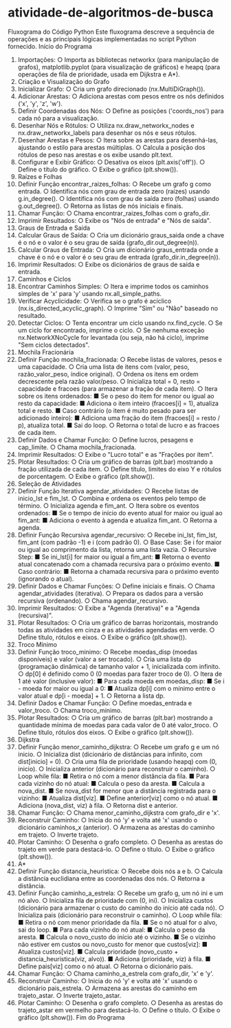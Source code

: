 # atividade-de-algoritmos-de-busca
Fluxograma do Código Python 
Este fluxograma descreve a sequência de operações e as principais lógicas 
implementadas no script Python fornecido. 
Início do Programa 
1. Importações: 
○ Importa as bibliotecas networkx (para manipulação de grafos), matplotlib.pyplot 
(para visualização de gráficos) e heapq (para operações de fila de prioridade, 
usada em Dijkstra e A*). 
1. Criação e Visualização do Grafo 
1. Inicializar Grafo: 
○ Cria um grafo direcionado (nx.MultiDiGraph()). 
2. Adicionar Arestas: 
○ Adiciona arestas com pesos entre os nós definidos ('x', 'y', 'z', 'w'). 
3. Definir Coordenadas dos Nós: 
○ Define as posições ('coords_nos') para cada nó para a visualização. 
4. Desenhar Nós e Rótulos: 
○ Utiliza nx.draw_networkx_nodes e nx.draw_networkx_labels para desenhar os nós e 
seus rótulos. 
5. Desenhar Arestas e Pesos: 
○ Itera sobre as arestas para desenhá-las, ajustando o estilo para arestas 
múltiplas. 
○ Calcula a posição dos rótulos de peso nas arestas e os exibe usando plt.text. 
6. Configurar e Exibir Gráfico: 
○ Desativa os eixos (plt.axis('off')). 
○ Define o título do gráfico. 
○ Exibe o gráfico (plt.show()). 
2. Raízes e Folhas 
1. Definir Função encontrar_raizes_folhas: 
○ Recebe um grafo g como entrada. 
○ Identifica nós com grau de entrada zero (raízes) usando g.in_degree(). 
○ Identifica nós com grau de saída zero (folhas) usando g.out_degree(). 
○ Retorna as listas de nós iniciais e finais. 
2. Chamar Função: 
○ Chama encontrar_raizes_folhas com o grafo_dir. 
3. Imprimir Resultados: 
○ Exibe os "Nós de entrada" e "Nós de saída". 
3. Graus de Entrada e Saída 
1. Calcular Graus de Saída: 
○ Cria um dicionário graus_saida onde a chave é o nó e o valor é o seu grau de 
saída (grafo_dir.out_degree(n)). 
2. Calcular Graus de Entrada: 
○ Cria um dicionário graus_entrada onde a chave é o nó e o valor é o seu grau de 
entrada (grafo_dir.in_degree(n)). 
3. Imprimir Resultados: 
○ Exibe os dicionários de graus de saída e entrada. 
4. Caminhos e Ciclos 
1. Encontrar Caminhos Simples: 
○ Itera e imprime todos os caminhos simples de 'x' para 'y' usando 
nx.all_simple_paths. 
2. Verificar Acyclicidade: 
○ Verifica se o grafo é acíclico (nx.is_directed_acyclic_graph). 
○ Imprime "Sim" ou "Não" baseado no resultado. 
3. Detectar Ciclos: 
○ Tenta encontrar um ciclo usando nx.find_cycle. 
○ Se um ciclo for encontrado, imprime o ciclo. 
○ Se nenhuma exceção nx.NetworkXNoCycle for levantada (ou seja, não há ciclo), 
imprime "Sem ciclos detectados". 
5. Mochila Fracionária 
1. Definir Função mochila_fracionada: 
○ Recebe listas de valores, pesos e uma capacidade. 
○ Cria uma lista de itens com (valor, peso, razão_valor_peso, índice original). 
○ Ordena os itens em ordem decrescente pela razão valor/peso. 
○ Inicializa total = 0, resto = capacidade e fracoes (para armazenar a fração de cada 
item). 
○ Itera sobre os itens ordenados: 
■ Se o peso do item for menor ou igual ao resto da capacidade: 
■ Adiciona o item inteiro (fracoes[i] = 1), atualiza total e resto. 
■ Caso contrário (o item é muito pesado para ser adicionado inteiro): 
■ Adiciona uma fração do item (fracoes[i] = resto / p), atualiza total. 
■ Sai do loop. 
○ Retorna o total de lucro e as fracoes de cada item. 
2. Definir Dados e Chamar Função: 
○ Define lucros, pesagens e cap_limite. 
○ Chama mochila_fracionada. 
3. Imprimir Resultados: 
○ Exibe o "Lucro total" e as "Frações por item". 
4. Plotar Resultados: 
○ Cria um gráfico de barras (plt.bar) mostrando a fração utilizada de cada item. 
○ Define título, limites do eixo Y e rótulos de porcentagem. 
○ Exibe o gráfico (plt.show()). 
6. Seleção de Atividades 
1. Definir Função Iterativa agendar_atividades: 
○ Recebe listas de inicio_lst e fim_lst. 
○ Combina e ordena os eventos pelo tempo de término. 
○ Inicializa agenda e fim_ant. 
○ Itera sobre os eventos ordenados: 
■ Se o tempo de início do evento atual for maior ou igual ao fim_ant: 
■ Adiciona o evento à agenda e atualiza fim_ant. 
○ Retorna a agenda. 
2. Definir Função Recursiva agendar_recursivo: 
○ Recebe ini_lst, fim_lst, fim_ant (com padrão -1) e i (com padrão 0). 
○ Base Case: Se i for maior ou igual ao comprimento da lista, retorna uma lista 
vazia. 
○ Recursive Step: 
■ Se ini_lst[i] for maior ou igual a fim_ant: 
■ Retorna o evento atual concatenado com a chamada recursiva para o 
próximo evento. 
■ Caso contrário: 
■ Retorna a chamada recursiva para o próximo evento (ignorando o 
atual). 
3. Definir Dados e Chamar Funções: 
○ Define iniciais e finais. 
○ Chama agendar_atividades (iterativa). 
○ Prepara os dados para a versão recursiva (ordenando). 
○ Chama agendar_recursivo. 
4. Imprimir Resultados: 
○ Exibe a "Agenda (iterativa)" e a "Agenda (recursiva)". 
5. Plotar Resultados: 
○ Cria um gráfico de barras horizontais, mostrando todas as atividades em 
cinza e as atividades agendadas em verde. 
○ Define título, rótulos e eixos. 
○ Exibe o gráfico (plt.show()). 
7. Troco Mínimo 
1. Definir Função troco_minimo: 
○ Recebe moedas_disp (moedas disponíveis) e valor (valor a ser trocado). 
○ Cria uma lista dp (programação dinâmica) de tamanho valor + 1, inicializada 
com infinito. 
○ dp[0] é definido como 0 (0 moedas para fazer troco de 0). 
○ Itera de 1 até valor (inclusive valor): 
■ Para cada moeda em moedas_disp: 
■ Se i - moeda for maior ou igual a 0: 
■ Atualiza dp[i] com o mínimo entre o valor atual e dp[i - moeda] + 1. 
○ Retorna a lista dp. 
2. Definir Dados e Chamar Função: 
○ Define moedas_entrada e valor_troco. 
○ Chama troco_minimo. 
3. Plotar Resultados: 
○ Cria um gráfico de barras (plt.bar) mostrando a quantidade mínima de moedas 
para cada valor de 0 até valor_troco. 
○ Define título, rótulos dos eixos. 
○ Exibe o gráfico (plt.show()). 
8. Dijkstra 
1. Definir Função menor_caminho_dijkstra: 
○ Recebe um grafo g e um nó inicio. 
○ Inicializa dist (dicionário de distâncias para infinito, com dist[inicio] = 0). 
○ Cria uma fila de prioridade (usando heapq) com (0, inicio). 
○ Inicializa anterior (dicionário para reconstruir o caminho). 
○ Loop while fila: 
■ Retira o nó com a menor distância da fila. 
■ Para cada vizinho do nó atual: 
■ Calcula o peso da aresta. 
■ Calcula a nova_dist. 
■ Se nova_dist for menor que a distância registrada para o vizinho: 
■ Atualiza dist[viz]. 
■ Define anterior[viz] como o nó atual. 
■ Adiciona (nova_dist, viz) à fila. 
○ Retorna dist e anterior. 
2. Chamar Função: 
○ Chama menor_caminho_dijkstra com grafo_dir e 'x'. 
3. Reconstruir Caminho: 
○ Inicia do nó 'y' e volta até 'x' usando o dicionário caminhos_x (anterior). 
○ Armazena as arestas do caminho em trajeto. 
○ Inverte trajeto. 
4. Plotar Caminho: 
○ Desenha o grafo completo. 
○ Desenha as arestas do trajeto em verde para destacá-lo. 
○ Define o título. 
○ Exibe o gráfico (plt.show()). 
9. A* 
1. Definir Função distancia_heuristica: 
○ Recebe dois nós a e b. 
○ Calcula a distância euclidiana entre as coordenadas dos nós. 
○ Retorna a distância. 
2. Definir Função caminho_a_estrela: 
○ Recebe um grafo g, um nó ini e um nó alvo. 
○ Inicializa fila de prioridade com (0, ini). 
○ Inicializa custos (dicionário para armazenar o custo do caminho do início até 
cada nó). 
○ Inicializa pais (dicionário para reconstruir o caminho). 
○ Loop while fila: 
■ Retira o nó com menor prioridade da fila. 
■ Se o nó atual for o alvo, sai do loop. 
■ Para cada vizinho do nó atual: 
■ Calcula o peso da aresta. 
■ Calcula o novo_custo do início até o vizinho. 
■ Se o vizinho não estiver em custos ou novo_custo for menor que 
custos[viz]: 
■ Atualiza custos[viz]. 
■ Calcula prioridade (novo_custo + distancia_heuristica(viz, alvo)). 
■ Adiciona (prioridade, viz) à fila. 
■ Define pais[viz] como o nó atual. 
○ Retorna o dicionário pais. 
3. Chamar Função: 
○ Chama caminho_a_estrela com grafo_dir, 'x' e 'y'. 
4. Reconstruir Caminho: 
○ Inicia do nó 'y' e volta até 'x' usando o dicionário pais_estrela. 
○ Armazena as arestas do caminho em trajeto_astar. 
○ Inverte trajeto_astar. 
5. Plotar Caminho: 
○ Desenha o grafo completo. 
○ Desenha as arestas do trajeto_astar em vermelho para destacá-lo. 
○ Define o título. 
○ Exibe o gráfico (plt.show()). 
Fim do Programa 
